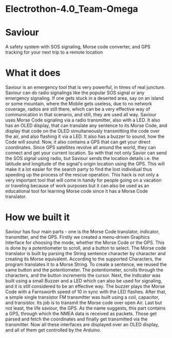 # Electrothon-4.0_Team-Omega

# Saviour
A safety system with SOS signaling, Morse code converter, and GPS tracking for your next trip to a remote location

# What it does
Saviour is an emergency tool that is very powerful, in times of real juncture. Saviour can do radio signalings like the popular SOS signal or any emergency signaling. If one gets stuck in a deserted area, say on an island or some mountain, where the Mobile gets useless, due to no network coverage, radios are still there, which can be a very effective way of communication in that scenario, and still, they are used all way. Saviour uses Morse Code signaling via a radio transmitter, also with a LED. It also has an OLED display, that can translate any sentence to its Morse Code, and display that code on the OLED simultaneously transmitting the code over the air, and also flashing it via a LED. It also has a buzzer to sound, how the Code will sound. Now, it also contains a GPS that can get your direct coordinates. Since GPS satellites revolve all around the world, they can connect and get your current location. So with that not only Savior can send the SOS signal using radio, but Saviour sends the location details i.e. the latitude and longitude of the signal's origin location using the GPS. This will make it a lot easier for the search party to find the lost individual thus speeding up the process of the rescue operation. This hack is not only a very important tool that will come in handy for people going on a vacation or traveling because of work purposes but it can also be used as an educational tool for learning Morse code since it has a Morse Code translator.

# How we built it
Saviour has four main parts - one is the Morse Code translator, indicator, transmitter, and the GPS. Firstly we created a menu-driven Graphics Interface for choosing the mode, whether the Morse Code or the GPS. This is done by a potentiometer to scroll, and a button to select. The Morse code translator is built by parsing the String sentence character by character and creating its Morse equivalent. According to the supported Characters, the program translates it to a Morse String. To create a sentence, we reused the same button and the potentiometer. The potentiometer, scrolls through the characters, and the button increments the cursor. Next, the Indicator was built using a small Buzzer and a LED which can also be used for signaling, and it is still considered to be an effective way. The buzzer plays the Morse Code with a Farnsworth speed of 10 in sync with the LED flashes. After that, a simple single transistor FM transmitter was built using a coil, capacitor, and transistor. Its job is to transmit the Morse code over open Air. Last but not least, the life saviour, the GPS. As the name suggests, this part contains a GPS, through which the NMEA data is received as packets. Those get parsed and fetch the coordinates and finally get transmitted via the transmitter. Now all these interfaces are displayed over an OLED display, and all of them get controlled by the Arduino.
